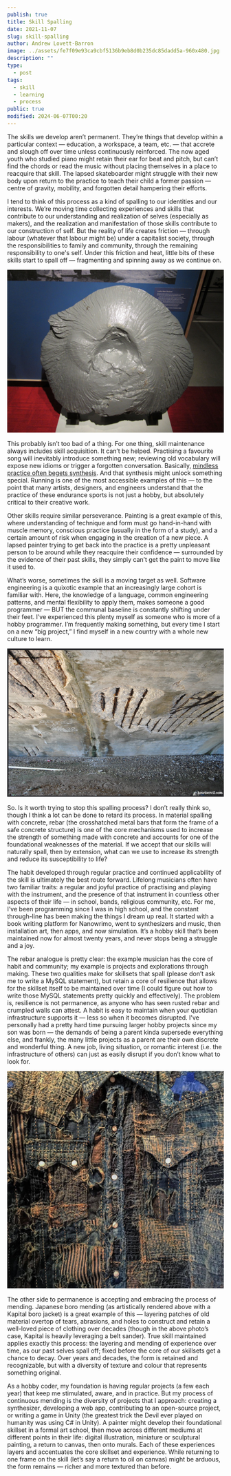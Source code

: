 ```yaml
---
publish: true
title: Skill Spalling
date: 2021-11-07
slug: skill-spalling
author: Andrew Lovett-Barron
image: ../assets/fe7f09e93ca9cbf5136b9eb8d0b235dc85dadd5a-960x480.jpg
description: ""
type:
  - post
tags:
  - skill
  - learning
  - process
public: true
modified: 2024-06-07T00:20
---
```


The skills we develop aren’t permanent. They’re things that develop within a particular context — education, a workspace, a team, etc. — that accrete and slough off over time unless continuously reinforced. The now aged youth who studied piano might retain their ear for beat and pitch, but can’t find the chords or read the music without placing themselves in a place to reacquire that skill. The lapsed skateboarder might struggle with their new body upon return to the practice to teach their child a former passion — centre of gravity, mobility, and forgotten detail hampering their efforts.

I tend to think of this process as a kind of spalling to our identities and our interests. We’re moving time collecting experiences and skills that contribute to our understanding and realization of selves (especially as makers), and the realization and manifestation of those skills contribute to our construction of self. But the reality of life creates friction — through labour (whatever that labour might be) under a capitalist society, through the responsibilities to family and community, through the remaining responsibility to one's self. Under this friction and heat, little bits of these skills start to spall off — fragmenting and spinning away as we continue on.

![](../_assets/cb175a16a479a7b375709d296bf82e5f2da67c75-2880x2160.jpg)

This probably isn’t too bad of a thing. For one thing, skill maintenance always includes skill acquisition. It can’t be helped. Practising a favourite song will inevitably introduce something new; reviewing old vocabulary will expose new idioms or trigger a forgotten conversation. Basically, [mindless practice often begets synthesis](https://www.scientificamerican.com/article/sometimes-mindlessness-is-better-than-mindfulness/). And that synthesis might unlock something special. Running is one of the most accessible examples of this — to the point that many artists, designers, and engineers understand that the practice of these endurance sports is not just a hobby, but absolutely critical to their creative work.

Other skills require similar perseverance. Painting is a great example of this, where understanding of technique and form must go hand-in-hand with muscle memory, conscious practice (usually in the form of a study), and a certain amount of risk when engaging in the creation of a new piece. A lapsed painter trying to get back into the practice is a pretty unpleasant person to be around while they reacquire their confidence — surrounded by the evidence of their past skills, they simply can’t get the paint to move like it used to.

What’s worse, sometimes the skill is a moving target as well. Software engineering is a quixotic example that an increasingly large cohort is familiar with. Here, the knowledge of a language, common engineering patterns, and mental flexibility to apply them, makes someone a good programmer — BUT the communal baseline is constantly shifting under their feet. I’ve experienced this plenty myself as someone who is more of a hobby programmer. I’m frequently making something, but every time I start on a new “big project,” I find myself in a new country with a whole new culture to learn.

![](../_assets/5bd7af662707311c82b79fce4aaaf0cb6ed0ec85-658x449.png)

So. Is it worth trying to stop this spalling process? I don’t really think so, though I think a lot can be done to retard its process. In material spalling with concrete, rebar (the crosshatched metal bars that form the frame of a safe concrete structure) is one of the core mechanisms used to increase the strength of something made with concrete and accounts for one of the foundational weaknesses of the material. If we accept that our skills will naturally spall, then by extension, what can we use to increase its strength and reduce its susceptibility to life?

The habit developed through regular practice and continued applicability of the skill is ultimately the best route forward. Lifelong musicians often have two familiar traits: a regular and joyful practice of practising and playing with the instrument, and the presence of that instrument in countless other aspects of their life — in school, bands, religious community, etc. For me, I’ve been programming since I was in high school, and the constant through-line has been making the things I dream up real. It started with a book writing platform for Nanowrimo, went to synthesizers and music, then installation art, then apps, and now simulation. It’s a hobby skill that’s been maintained now for almost twenty years, and never stops being a struggle and a joy.

The rebar analogue is pretty clear: the example musician has the core of habit and community; my example is projects and explorations through making. These two qualities make for skillsets that spall (please don’t ask me to write a MySQL statement), but retain a core of resilience that allows for the skillset itself to be maintained over time (I could figure out how to write those MySQL statements pretty quickly and effectively). The problem is, resilience is not permanence, as anyone who has seen rusted rebar and crumpled walls can attest. A habit is easy to maintain when your quotidian infrastructure supports it — less so when it becomes disrupted. I’ve personally had a pretty hard time pursuing larger hobby projects since my son was born — the demands of being a parent kinda supersede everything else, and frankly, the many little projects as a parent are their own discrete and wonderful thing. A new job, living situation, or romantic interest (i.e. the infrastructure of others) can just as easily disrupt if you don’t know what to look for.

![](../_assets/0846caf5ddfbe05979b3345fc49ff552d9e54fc7-1080x1080.jpg)

The other side to permanence is accepting and embracing the process of mending. Japanese boro mending (as artistically rendered above with a Kapital boro jacket) is a great example of this — layering patches of old material overtop of tears, abrasions, and holes to construct and retain a well-loved piece of clothing over decades (though in the above photo’s case, Kapital is heavily leveraging a belt sander). True skill maintained applies exactly this process: the layering and mending of experience over time, as our past selves spall off; fixed before the core of our skillsets get a chance to decay. Over years and decades, the form is retained and recognizable, but with a diversity of texture and colour that represents something original.

As a hobby coder, my foundation is having regular projects (a few each year) that keep me stimulated, aware, and in practice. But my process of continuous mending is the diversity of projects that I approach: creating a synthesizer, developing a web app, contributing to an open-source project, or writing a game in Unity (the greatest trick the Devil ever played on humanity was using C# in Unity). A painter might develop their foundational skillset in a formal art school, then move across different mediums at different points in their life: digital illustration, miniature or sculptural painting, a return to canvas, then onto murals. Each of these experiences layers and accentuates the core skillset and experience. While returning to one frame on the skill (let’s say a return to oil on canvas) might be arduous, the form remains — richer and more textured than before.
